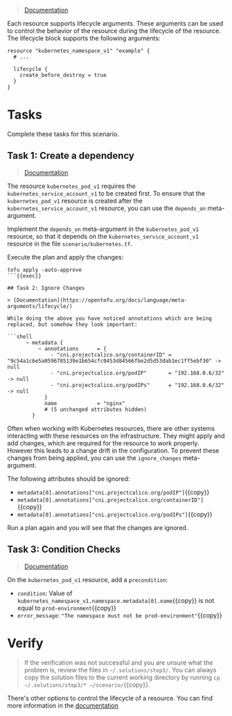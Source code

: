 > [Documentation](https://opentofu.org/docs/language/meta-arguments/lifecycle/)

Each resource supports lifecycle arguments. These arguments can be used to control the behavior of the resource during the lifecycle of the resource. The lifecycle block supports the following arguments:

```hcl
resource "kubernetes_namespace_v1" "example" {
  # ...

  lifecycle {
    create_before_destroy = true
  }
}
```

# Tasks

Complete these tasks for this scenario. 

## Task 1: Create a dependency

> [Documentation](https://opentofu.org/docs/language/meta-arguments/depends_on/)

The resource `kubernetes_pod_v1` requires the `kubernetes_service_account_v1` to be created first. To ensure that the `kubernetes_pod_v1` resource is created after the `kubernetes_service_account_v1` resource, you can use the `depends_on` meta-argument.

Implement the `depends_on` meta-argument in the `kubernetes_pod_v1` resource, so that it depends on the `kubernetes_service_account_v1` resource in the file `scenario/kubernetes.tf`.

Execute the plan and apply the changes:

```shell
tofu apply -auto-approve
```{{exec}}

## Task 2: Ignore Changes

> [Documentation](https://opentofu.org/docs/language/meta-arguments/lifecycle/)

While doing the above you have noticed annotations which are being replaced, but somehow they look important:

```shell
      ~ metadata {
          ~ annotations      = {
              - "cni.projectcalico.org/containerID" = "9c54a1c6e5a0596785139e1b654cfc0453d84566fbe2d5d53dab1ec1ff5ebf30" -> null
              - "cni.projectcalico.org/podIP"       = "192.168.0.6/32" -> null
              - "cni.projectcalico.org/podIPs"      = "192.168.0.6/32" -> null
            }
            name             = "nginx"
            # (5 unchanged attributes hidden)
        }
```

Often when working with Kubernetes resources, there are other systems interacting with these resources on the infrastructure. They might apply and add changes, which are required for the resource to work properly. However this leads to a change drift in the configuration. To prevent these changes from being applied, you can use the `ignore_changes` meta-argument.

The following attributes should be ignored:

* `metadata[0].annotations["cni.projectcalico.org/podIP"]`{{copy}}
* `metadata[0].annotations["cni.projectcalico.org/containerID"]`{{copy}}
* `metadata[0].annotations["cni.projectcalico.org/podIPs"]`{{copy}}

Run a plan again and you will see that the changes are ignored.


## Task 3: Condition Checks

> [Documentation](https://opentofu.org/docs/language/expressions/custom-conditions/#preconditions-and-postconditions)

On the `kubernetes_pod_v1` resource, add a `precondition`:
  * `condition`: Value of `kubernetes_namespace_v1.namespace.metadata[0].name`{{copy}} is not equal to `prod-environment`{{copy}}
  * `error_message`: `"The namespace must not be prod-environment"`{{copy}}

# Verify

> If the verification was not successful and you are unsure what the problem is, review the files in `~/.solutions/step3/`. You can always copy the solution files to the current working directory by running `cp ~/.solutions/step3/* ~/scenario/`{{copy}}.

There's other options to control the lifecycle of a resource. You can find more information in the [documentation](https://opentofu.org/docs/language/meta-arguments/lifecycle/)